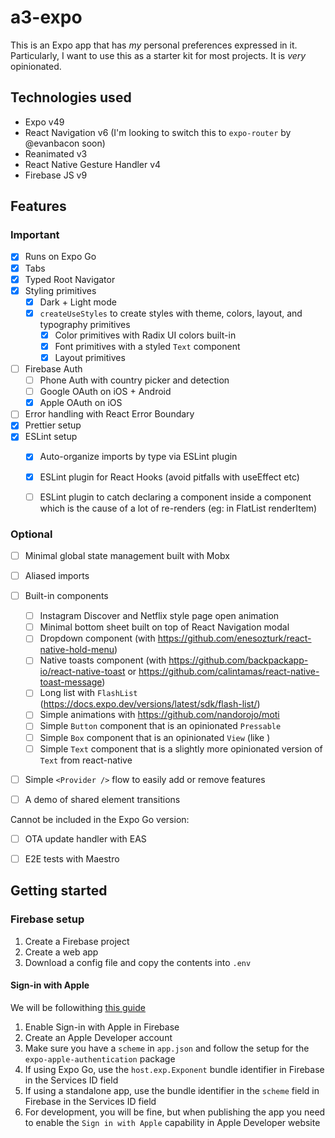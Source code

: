 # a3-expo

This is an Expo app that has _my_ personal preferences expressed in it. Particularly, I want to use this as a starter kit for most projects. It is _very_ opinionated.

## Technologies used
- Expo v49
- React Navigation v6 (I'm looking to switch this to `expo-router` by @evanbacon soon)
- Reanimated v3
- React Native Gesture Handler v4
- Firebase JS v9



## Features
### Important
- [x] Runs on Expo Go
- [x] Tabs
- [x] Typed Root Navigator
- [x] Styling primitives
  - [x] Dark + Light mode
  - [x] `createUseStyles` to create styles with theme, colors, layout, and typography primitives
    - [x] Color primitives with Radix UI colors built-in
    - [x] Font primitives with a styled `Text` component
    - [x] Layout primitives
- [ ] Firebase Auth
  - [ ] Phone Auth with country picker and detection
  - [ ] Google OAuth on iOS + Android
  - [x] Apple OAuth on iOS
- [ ] Error handling with React Error Boundary
- [x] Prettier setup
- [x] ESLint setup
  - [x] Auto-organize imports by type via ESLint plugin
  - [x] ESLint plugin for React Hooks (avoid pitfalls with useEffect etc)
  - [ ] ESLint plugin to catch declaring a component inside a component which is the cause of a lot of re-renders (eg: in FlatList renderItem)


### Optional
- [ ] Minimal global state management built with Mobx
- [ ] Aliased imports
- [ ] Built-in components
  - [ ] Instagram Discover and Netflix style page open animation
  - [ ] Minimal bottom sheet built on top of React Navigation modal
  - [ ] Dropdown component (with https://github.com/enesozturk/react-native-hold-menu)
  - [ ] Native toasts component (with https://github.com/backpackapp-io/react-native-toast or https://github.com/calintamas/react-native-toast-message)
  - [ ] Long list with `FlashList` (https://docs.expo.dev/versions/latest/sdk/flash-list/)
  - [ ] Simple animations with https://github.com/nandorojo/moti
  - [ ] Simple `Button` component that is an opinionated `Pressable`
  - [ ] Simple `Box` component that is an opinionated `View` (like )
  - [ ] Simple `Text` component that is a slightly more opinionated version of `Text` from react-native
- [ ] Simple `<Provider />` flow to easily add or remove features
- [ ] A demo of shared element transitions


Cannot be included in the Expo Go version:
- [ ] OTA update handler with EAS
- [ ] E2E tests with Maestro



## Getting started

### Firebase setup
1. Create a Firebase project
2. Create a web app
3. Download a config file and copy the contents into `.env`

#### Sign-in with Apple
We will be followithing [this guide](https://docs.expo.dev/versions/latest/sdk/apple-authentication/)
1. Enable Sign-in with Apple in Firebase
2. Create an Apple Developer account
3. Make sure you have a `scheme` in `app.json` and follow the setup for the `expo-apple-authentication` package
4. If using Expo Go, use the `host.exp.Exponent` bundle identifier in Firebase in the Services ID field
5. If using a standalone app, use the bundle identifier in the `scheme` field in Firebase in the Services ID field
6. For development, you will be fine, but when publishing the app you need to enable the `Sign in with Apple` capability in Apple Developer website
